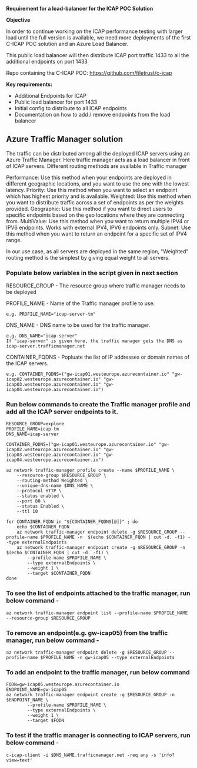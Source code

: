 
**Requirement for a load-balancer for the ICAP POC Solution**

**Objective**

In order to continue working on the ICAP performance testing with larger load until the full version is available, we need more deployments of the first C-ICAP POC solution and an Azure Load Balancer.

This public load balancer will then distribute ICAP port traffic 1433 to all the additional endpoints on port 1433

Repo containing the C-ICAP POC: https://github.com/filetrust/c-icap

**Key requirements:** 

- Additional Endpoints for ICAP
- Public load balancer for port 1433
- Initial config to distribute to all ICAP endpoints
- Documentation on how to add / remove endpoints from the load balancer
  
## Azure Traffic Manager solution
The traffic can be distributed among all the deployed ICAP servers using an Azure Traffic Manager. Here traffic manager acts as a load balancer in front of ICAP servers.
Different routing methods are available in Traffic manager

Performance: Use this method when your endpoints are deployed in different geographic locations, and you want to use the one with the lowest latency. 
Priority: Use this method when you want to select an endpoint which has highest priority and is available. 
Weighted: Use this method when you want to distribute traffic across a set of endpoints as per the weights provided.
Geographic: Use this method if you want to direct users to specific endpoints based on the geo locations where they are connecting from.
MultiValue: Use this method when you want to return multiple IPV4 or IPV6 endpoints. Works with external IPV4, IPV6 endpoints only.
Subnet: Use this method when you want to return an endpoint for a specific set of IPV4 range.

In our use case, as all servers are deployed in the same region, "Weighted" routing method is the simplest by giving equal weight to all servers.

### Populate below variables in the script given in next section

RESOURCE_GROUP - The resource group where traffic manager needs to be deployed

PROFILE_NAME - Name of the Traffic manager profile to use. 

    e.g. PROFILE_NAME="icap-server-tm"

DNS_NAME - DNS name to be used for the traffic manager. 

    e.g. DNS_NAME="icap-server"
    If "icap-server" is given here, the traffic manager gets the DNS as icap-server.trafficmanager.net

CONTAINER_FQDNS - Popluate the list of IP addresses or domain names of the ICAP servers.

    e.g. CONTAINER_FQDNS=("gw-icap01.westeurope.azurecontainer.io" "gw-icap02.westeurope.azurecontainer.io" "gw-icap03.westeurope.azurecontainer.io" "gw-icap04.westeurope.azurecontainer.io")


### Run below commands to create the Traffic manager profile and add all the ICAP server endpoints to it.

```
RESOURCE_GROUP=explore
PROFILE_NAME=icap-tm
DNS_NAME=icap-server

CONTAINER_FQDNS=("gw-icap01.westeurope.azurecontainer.io" "gw-icap02.westeurope.azurecontainer.io" "gw-icap03.westeurope.azurecontainer.io" "gw-icap04.westeurope.azurecontainer.io")

az network traffic-manager profile create --name $PROFILE_NAME \
    --resource-group $RESOURCE_GROUP \
    --routing-method Weighted \
    --unique-dns-name $DNS_NAME \
    --protocol HTTP \
    --status enabled \
    --port 80 \
    --status Enabled \
    --ttl 10

for CONTAINER_FQDN in "${CONTAINER_FQDNS[@]}" ; do
    echo $CONTAINER_FQDN
    az network traffic-manager endpoint delete -g $RESOURCE_GROUP --profile-name $PROFILE_NAME -n  $(echo $CONTAINER_FQDN | cut -d. -f1) --type externalEndpoints
    az network traffic-manager endpoint create -g $RESOURCE_GROUP -n $(echo $CONTAINER_FQDN | cut -d. -f1) \
        --profile-name $PROFILE_NAME \
        --type externalEndpoints \
        --weight 1 \
        --target $CONTAINER_FQDN
done

```

### To see the list of endpoints attached to the traffic manager, run below command - 

`az network traffic-manager endpoint list --profile-name $PROFILE_NAME --resource-group $RESOURCE_GROUP`

### To remove an endpoint(e.g. gw-icap05) from the traffic manager, run below command - 

`az network traffic-manager endpoint delete -g $RESOURCE_GROUP --profile-name $PROFILE_NAME -n gw-icap05 --type externalEndpoints`

### To add an endpoint to the traffic manager, run below command

```
FQDN=gw-icap05.westeurope.azurecontainer.io
ENDPOINT_NAME=gw-icap05
az network traffic-manager endpoint create -g $RESOURCE_GROUP -n $ENDPOINT_NAME \
        --profile-name $PROFILE_NAME \
        --type externalEndpoints \
        --weight 1 \
        --target $FQDN
```

### To test if the traffic manager is connecting to ICAP servers, run below command - 

`c-icap-client -i $DNS_NAME.trafficmanager.net -req any -s 'info?view=text'`

